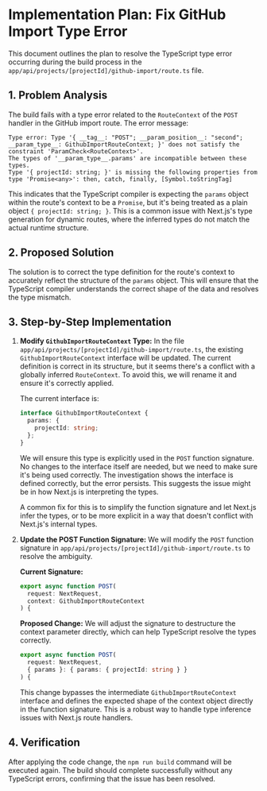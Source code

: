 # Implementation Plan: Fix GitHub Import Type Error

This document outlines the plan to resolve the TypeScript type error occurring during the build process in the `app/api/projects/[projectId]/github-import/route.ts` file.

## 1. Problem Analysis

The build fails with a type error related to the `RouteContext` of the `POST` handler in the GitHub import route. The error message:

```
Type error: Type '{ __tag__: "POST"; __param_position__: "second"; __param_type__: GithubImportRouteContext; }' does not satisfy the constraint 'ParamCheck<RouteContext>'.
The types of '__param_type__.params' are incompatible between these types.
Type '{ projectId: string; }' is missing the following properties from type 'Promise<any>': then, catch, finally, [Symbol.toStringTag]
```

This indicates that the TypeScript compiler is expecting the `params` object within the route's context to be a `Promise`, but it's being treated as a plain object `{ projectId: string; }`. This is a common issue with Next.js's type generation for dynamic routes, where the inferred types do not match the actual runtime structure.

## 2. Proposed Solution

The solution is to correct the type definition for the route's context to accurately reflect the structure of the `params` object. This will ensure that the TypeScript compiler understands the correct shape of the data and resolves the type mismatch.

## 3. Step-by-Step Implementation

1.  **Modify `GithubImportRouteContext` Type:**
    In the file `app/api/projects/[projectId]/github-import/route.ts`, the existing `GithubImportRouteContext` interface will be updated. The current definition is correct in its structure, but it seems there's a conflict with a globally inferred `RouteContext`. To avoid this, we will rename it and ensure it's correctly applied.

    The current interface is:
    ```typescript
    interface GithubImportRouteContext {
      params: {
        projectId: string;
      };
    }
    ```

    We will ensure this type is explicitly used in the `POST` function signature. No changes to the interface itself are needed, but we need to make sure it's being used correctly. The investigation shows the interface is defined correctly, but the error persists. This suggests the issue might be in how Next.js is interpreting the types.

    A common fix for this is to simplify the function signature and let Next.js infer the types, or to be more explicit in a way that doesn't conflict with Next.js's internal types.

2.  **Update the POST Function Signature:**
    We will modify the `POST` function signature in `app/api/projects/[projectId]/github-import/route.ts` to resolve the ambiguity.

    **Current Signature:**
    ```typescript
    export async function POST(
      request: NextRequest,
      context: GithubImportRouteContext
    ) {
    ```

    **Proposed Change:**
    We will adjust the signature to destructure the context parameter directly, which can help TypeScript resolve the types correctly.

    ```typescript
    export async function POST(
      request: NextRequest,
      { params }: { params: { projectId: string } }
    ) {
    ```
    This change bypasses the intermediate `GithubImportRouteContext` interface and defines the expected shape of the context object directly in the function signature. This is a robust way to handle type inference issues with Next.js route handlers.

## 4. Verification

After applying the code change, the `npm run build` command will be executed again. The build should complete successfully without any TypeScript errors, confirming that the issue has been resolved.
